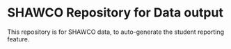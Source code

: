 # SHAWCO Repository for Data output
This repository is for SHAWCO data, to auto-generate the student reporting feature.
